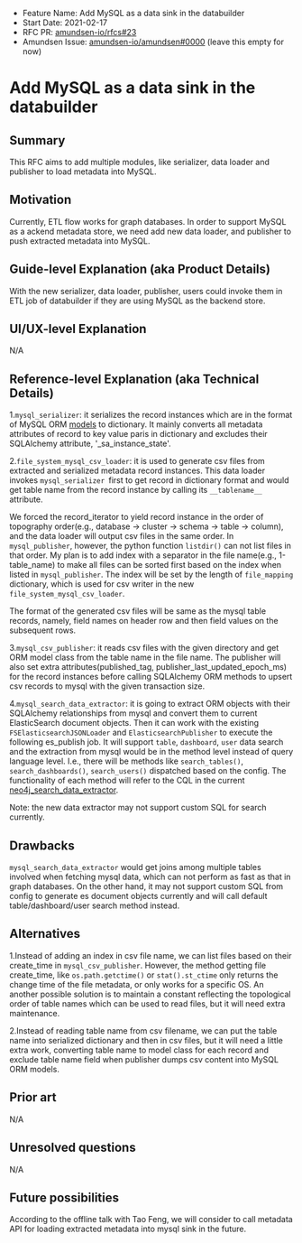 - Feature Name: Add MySQL as a data sink in the databuilder
- Start Date: 2021-02-17
- RFC PR: [amundsen-io/rfcs#23](https://github.com/amundsen-io/rfcs/pull/23)
- Amundsen Issue: [amundsen-io/amundsen#0000](https://github.com/amundsen-io/amundsen/issues/0000) (leave this empty for now)

# Add MySQL as a data sink in the databuilder

## Summary

This RFC aims to add multiple modules, like serializer, data loader and publisher to load metadata into MySQL.

## Motivation

Currently, ETL flow works for graph databases. In order to support MySQL as a ackend metadata store, we need add new data loader, and publisher to push extracted metadata into MySQL.

## Guide-level Explanation (aka Product Details)

With the new serializer, data loader, publisher, users could invoke them in ETL job of databuilder if they are using MySQL as the backend store.

## UI/UX-level Explanation

N/A

## Reference-level Explanation (aka Technical Details)

1.`mysql_serializer`: it serializes the record instances which are in the format of MySQL ORM 
[models](https://github.com/amundsen-io/amundsenrds) to dictionary. It mainly converts all metadata attributes of record to
key value paris in dictionary and excludes their SQLAlchemy attribute, '\_sa\_instance\_state'.

2.`file_system_mysql_csv_loader`: it is used to generate csv files from extracted and serialized metadata record instances.
This data loader invokes `mysql_serializer `first to get record in dictionary format and would get table name from 
the record instance by calling its `__tablename__` attribute.

We forced the record\_iterator to yield record instance in the order of topography order(e.g., database -> cluster -> schema -> table -> column),
and the data loader will output csv files in the same order. In `mysql_publisher`, however, the python function `listdir()` can not list files
in that order. My plan is to add index with a separator in the file name(e.g., 1-table\_name) to make all files can be sorted first based on the index when listed in `mysql_publisher`. 
The index will be set by the length of `file_mapping` dictionary, which is used for csv writer in the new `file_system_mysql_csv_loader`.

The format of the generated csv files will be same as the mysql table records, namely, field names on header row and then field values on the subsequent rows.

3.`mysql_csv_publisher`: it reads csv files with the given directory and get ORM model class from the table name in the file name. 
The publisher will also set extra attributes(published\_tag, publisher\_last\_updated\_epoch\_ms) for the record instances before calling SQLAlchemy ORM methods to upsert csv records to mysql with the given transaction size.

4.`mysql_search_data_extractor`: it is going to extract ORM objects with their SQLAlchemy relationships from mysql and convert them to current ElasticSearch document objects. Then it can work with the existing `FSElasticsearchJSONLoader` and `ElasticsearchPublisher`
to execute the following es_publish job. It will support `table`, `dashboard`, `user` data search and the extraction from mysql would be in the method level instead of query language level. 
I.e., there will be methods like `search_tables()`, `search_dashboards()`, `search_users()` dispatched based on the config. The functionality of each method will refer to 
the CQL in the current [neo4j\_search\_data\_extractor](https://github.com/amundsen-io/amundsendatabuilder/blob/master/databuilder/extractor/neo4j_search_data_extractor.py#L23-L115). 

Note: the new data extractor may not support custom SQL for search currently.


## Drawbacks

`mysql_search_data_extractor` would get joins among multiple tables involved when fetching mysql data, which can not perform as fast as that in graph databases. 
On the other hand, it may not support custom SQL from config to generate es document objects currently and will call default table/dashboard/user search method instead.

## Alternatives

1.Instead of adding an index in csv file name, we can list files based on their create\_time in `mysql_csv_publisher`. However, the method getting file create_time, like `os.path.getctime()` or `stat().st_ctime` only returns the change time of the file metadata, or only works for a specific OS. An another possible solution is to maintain a constant reflecting the topological order of table names which can be used to read files, but it will need extra 
maintenance.

2.Instead of reading table name from csv filename, we can put the table name into serialized dictionary and then in csv files, but it will need a little extra work, 
converting table name to model class for each record and exclude table name field when publisher dumps csv content into MySQL ORM models. 


## Prior art

N/A

## Unresolved questions

N/A

## Future possibilities

According to the offline talk with Tao Feng, we will consider to call metadata API for loading extracted metadata into mysql sink in the future. 
